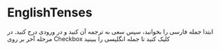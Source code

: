 # EnglishTenses
ابتدا جمله فارسی را بخوانید،
سپس سعی به ترجمه آن کنید و در ورودی درج کنید.
در مرحله آخر بر روی Checkbox کلیک کنید تا جمله انگلیسی را ببینید

